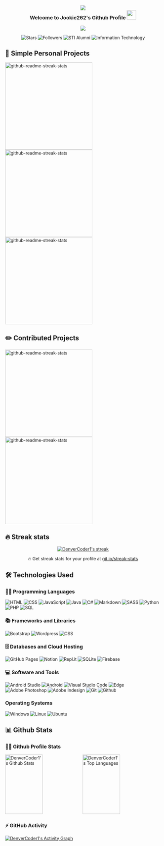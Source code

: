 <!-- Credits to DenverCoder1 for a beautiful Readme (https://github.com/DenverCoder1/DenverCoder1) -->
<h3 align="center">
      <img src="https://i.ibb.co/wB6wjtN/baybayingrey.png">
    <br>
    <b style="">Welcome to Jookie262's Github Profile</b>
    <img src="https://media.giphy.com/media/mGcNjsfWAjY5AEZNw6/giphy.gif" width="30">
</h3>

<p align="center">
  <a href="https://github.com/DenverCoder1/readme-typing-svg">
  <img src="https://readme-typing-svg.herokuapp.com?color=FFC83D&center=true&vCenter=true&width=380&height=45&lines=Rookie+Developer+Here!;Self+Taught+Coderist;Wants+to+Collaborate+with+Others;Always+Learning+New+Things">
  </a>
</p>

<p align="center">
  <img alt="Stars" src="https://img.shields.io/github/stars/Jookie262?style=for-the-badge&labelColor=488207&color=55960C"/></a>
  <img alt="Followers" src="https://img.shields.io/github/followers/Jookie262?style=for-the-badge&color=7C007C&labelColor=640464"/></a>  
  <img alt="STI Alumni" src="https://img.shields.io/badge/STI%20-ALUMNI-yellow?style=for-the-badge&labelColor=C79600&color=E1AD0E"/></a>  
  <img alt="Information Technology" src="https://img.shields.io/badge/INFORMATION%20-TECHNOLOGY-BLUE?style=for-the-badge&color=236ad3&labelColor=1155ba"/></a>  
</p>

## 🎒 Simple Personal Projects

<p align="left">
 <a href="https://github.com/Jookie262/Calculator"><img width="282" src="https://denvercoder1-github-readme-stats.vercel.app/api/pin/?username=Jookie262&repo=Calculator&theme=react&bg_color=1F222E&title_color=F85D7F&icon_color=F8D866&hide_border=true&show_icons=false" alt="github-readme-streak-stats"></a>
 <a href="https://github.com/Jookie262/ColorFlipper"><img width="282" src="https://denvercoder1-github-readme-stats.vercel.app/api/pin/?username=Jookie262&repo=ColorFlipper&theme=react&bg_color=1F222E&title_color=F85D7F&icon_color=F8D866&hide_border=true&show_icons=false" alt="github-readme-streak-stats"></a>
 <a href="https://github.com/Jookie262/MemoryGame"><img width="282" src="https://denvercoder1-github-readme-stats.vercel.app/api/pin/?username=Jookie262&repo=MemoryGame&theme=react&bg_color=1F222E&title_color=F85D7F&icon_color=F8D866&hide_border=true&show_icons=false" alt="github-readme-streak-stats"><a>
</p>

## ✏️ Contributed Projects

<p align="left">
 <a href="https://github.com/tushartiwari7/language-translator"><img width="282" src="https://denvercoder1-github-readme-stats.vercel.app/api/pin/?username=tushartiwari7&repo=language-translator&theme=react&bg_color=1F222E&title_color=F85D7F&icon_color=F8D866&hide_border=true&show_icons=false" alt="github-readme-streak-stats"><a>
 <a href="https://github.com/Pynata/Pynata.github.io"><img width="282" src="https://denvercoder1-github-readme-stats.vercel.app/api/pin/?username=Pynata&repo=Pynata.github.io&theme=react&bg_color=1F222E&title_color=F85D7F&icon_color=F8D866&hide_border=true&show_icons=false" alt="github-readme-streak-stats"><a>
</p>

## 🔥 Streak stats
<p align="center">
 <a href="https://github.com/DenverCoder1/github-readme-streak-stats">
    <img title="🔥 Get streak stats for your profile at git.io/streak-stats" alt="DenverCoder1's streak" src="https://github-readme-streak-stats.herokuapp.com?user=Jookie262&theme=monokai-metallian&hide_border=true"/>
  </a>
  <p align="center">🔥 Get streak stats for your profile at <a href="https://git.io/streak-stats">git.io/streak-stats</a></p>
</p>

## 🛠️ Technologies Used

### 👨‍💻 Programming Languages
<p>
    <img alt="HTML" src="https://img.shields.io/badge/HTML-E34F26.svg?logo=html5&logoColor=white&style=for-the-badge">
    <img alt="CSS" src="https://img.shields.io/badge/CSS-1572B6.svg?logo=css3&logoColor=white&style=for-the-badge">
    <img alt="JavaScript" src="https://img.shields.io/badge/JavaScript-F7DF1E.svg?logo=javascript&logoColor=black&style=for-the-badge">
    <img alt="Java" src="https://img.shields.io/badge/Java-007396.svg?logo=java&logoColor=white&style=for-the-badge">
    <img alt="C#" src="https://custom-icon-badges.herokuapp.com/badge/C%23-68217A.svg?logo=cs2&logoColor=white&style=for-the-badge">
    <img alt="Markdown" src="https://img.shields.io/badge/Markdown-000000.svg?logo=markdown&logoColor=white&style=for-the-badge">
    <img alt="SASS" src="https://img.shields.io/badge/Sass-hotpink.svg?logo=SASS&logoColor=white&style=for-the-badge">
    <img alt="Python" src="https://img.shields.io/badge/Python-14354C.svg?logo=python&logoColor=white&style=for-the-badge">
    <img alt="PHP" src="https://img.shields.io/badge/PHP-777BB4.svg?logo=php&logoColor=white&style=for-the-badge">
    <img alt="SQL" src="https://img.shields.io/badge/SQL-025E8C.svg?logo=amazon-dynamodb&logoColor=white&style=for-the-badge">
</p>

### 📚 Frameworks and Libraries
<p>
    <img alt="Bootstrap" src="https://img.shields.io/badge/Bootstrap-7952B3.svg?logo=bootstrap&logoColor=white&style=for-the-badge">
    <img alt="Wordpress" src="https://img.shields.io/badge/Wordpress-21759B?logo=wordpress&logoColor=white&style=for-the-badge">
    <img alt="CSS" src="https://img.shields.io/badge/jQuery-0769AD?style=for-the-badge&logo=jquery&logoColor=white">
</p>

### 🗄️ Databases and Cloud Hosting

<p>
<img alt="GitHub Pages" src="https://img.shields.io/badge/GitHub%20Pages-327FC7.svg?logo=github&logoColor=white&style=for-the-badge">
<img alt="Notion" src="https://img.shields.io/badge/Notion-010101.svg?logo=notion&logoColor=white&style=for-the-badge">
<img alt="Repl.it" src="https://img.shields.io/badge/Repl.it-0D101E.svg?logo=Replit&logoColor=white&style=for-the-badge">
<img alt="SQLite" src ="https://img.shields.io/badge/SQLite-07405e.svg?logo=sqlite&logoColor=white&style=for-the-badge">
<img alt="Firebase" src ="https://img.shields.io/badge/firebase-%23039BE5.svg?style=for-the-badge&logo=firebase">
</p>

### 💻 Software and Tools
<p>
<img alt="Android Studio" src="https://img.shields.io/badge/Android%20Studio-008678.svg?logo=android-studio&logoColor=white&style=for-the-badge">
<img alt="Android" src="https://img.shields.io/badge/Android-3DDC84?logo=android&logoColor=white&style=for-the-badge">
<img alt="Visual Studio Code" src="https://img.shields.io/badge/Visual%20Studio%20Code-0078d7.svg?logo=visual-studio-code&logoColor=white&style=for-the-badge">
<img alt="Edge" src="https://img.shields.io/badge/Edge-0078D7?style=for-the-badge&logo=Microsoft-edge&logoColor=white">
<img alt="Adobe Photoshop" src="https://img.shields.io/badge/adobephotoshop-%2331A8FF.svg?style=for-the-badge&logo=adobephotoshop&logoColor=white">
<img alt="Adobe Indesign" src="https://img.shields.io/badge/Adobe%20InDesign-49021F?style=for-the-badge&logo=adobeindesign&logoColor=FF3366">
<img alt="Git" src="https://img.shields.io/badge/git-%23F05033.svg?style=for-the-badge&logo=git&logoColor=white">
<img alt="Github" src="https://img.shields.io/badge/github-%23121011.svg?style=for-the-badge&logo=github&logoColor=white">
</p>

### Operating Systems
<p>
 <img alt="Windows" src="https://img.shields.io/badge/Windows-0078D6?style=for-the-badge&logo=windows&logoColor=white">
 <img alt="Linux" src="https://img.shields.io/badge/Linux-FCC624?style=for-the-badge&logo=linux&logoColor=black">
 <img alt="Ubuntu" src="https://img.shields.io/badge/Ubuntu-E95420?style=for-the-badge&logo=ubuntu&logoColor=white">
</p>

## 📊 Github Stats

### 🐱‍💻 Github Profile Stats
<p>
  <a href="https://github.com/anuraghazra/github-readme-stats"><img alt="DenverCoder1's Github Stats" src="https://denvercoder1-github-readme-stats.vercel.app/api/?username=Jookie262&show_icons=true&count_private=true&theme=react&hide_border=true&bg_color=1F222E&title_color=F85D7F&icon_color=F8D866" height="192px" width="49%" /></a>
  <a href="https://github.com/anuraghazra/github-readme-stats"><img alt="DenverCoder1's Top Languages" src="https://github-readme-stats.vercel.app/api/top-langs/?username=Jookie262&langs_count=8&layout=compact&theme=react&hide_border=true&bg_color=1F222E&title_color=F85D7F&icon_color=F8D866" height="192px" width="49%" /></a>
</p>

### ⚡ GitHub Activity
<p>
<a href="https://github.com/ashutosh00710/github-readme-activity-graph"><img alt="DenverCoder1's Activity Graph" src="https://activity-graph.herokuapp.com/graph?username=Jookie262&bg_color=1F222E&color=F8D866&line=F85D7F&point=FFFFFF&hide_border=true" /></a>
</p>

<!-- <h2><b>Rookie Developer Here</b>
<img src="https://media.giphy.com/media/mGcNjsfWAjY5AEZNw6/giphy.gif" width="50">
</h2>

**`😊 Paul Jolou`** | **`✨ Hello, Philippines`** | <img src="https://encrypted-tbn0.gstatic.com/images?q=tbn%3AANd9GcQRURGLQSwTPzlujxSaVwd3n5756CKdGTkFsA&usqp=CAU" width="15" height="15" alt="STI Logo"> **`STI Alumni`** | **`🖥️ BS in Information Technology (Undegraduate)`**


### **Hello Everyone** 👋💻🦄

Hi, I'm 😊 Paul Jolou, A 🎓 student from the Philippines who wants to learn and explore new 🕹 technologies. I'm always looking for opportunities, like online courses, seminars, conferences, and classes, that can help me learn and grow. I enjoy 🙆‍♂️ collaborating and help each other in times of need. I am currently finding my way to fight against procrastination.


### **Personal Skill Ratings**
<p> 
    <img src="https://img.shields.io/badge/HTML5-%E2%98%85%E2%98%85%E2%98%85%E2%98%85%E2%98%85-E54C21" /> 
    <img src="https://img.shields.io/badge/CSS3-%E2%98%85%E2%98%85%E2%98%85%E2%98%85%E2%98%85-44b2fb" /> 
    <img src="https://img.shields.io/badge/Javascript-%E2%98%85%E2%98%85%E2%98%85%E2%98%86%E2%98%86-F7DF1E" /> 
    <img src="https://img.shields.io/badge/SCSS-%E2%98%85%E2%98%85%E2%98%86%E2%98%86%E2%98%86-CE679A" />
    <img src="https://img.shields.io/badge/PHP-%E2%98%85%E2%98%86%E2%98%86%E2%98%86%E2%98%86-8993BE" />
    <img src="https://img.shields.io/badge/SQL-%E2%98%85%E2%98%86%E2%98%86%E2%98%86%E2%98%86-ffc700" /> 
    <img src="https://img.shields.io/badge/Bootstrap-%E2%98%85%E2%98%85%E2%98%85%E2%98%86%E2%98%86-553A7D" />
    <img src="https://img.shields.io/badge/jQuery-%E2%98%85%E2%98%85%E2%98%85%E2%98%86%E2%98%86-468EC1" />
    <img src="https://img.shields.io/badge/Wordpress-%E2%98%85%E2%98%85%E2%98%86%E2%98%86%E2%98%86-00749A" />
    <img src="https://img.shields.io/badge/Java-%E2%98%85%E2%98%85%E2%98%86%E2%98%86%E2%98%86-E76F00" />
    <img src="https://img.shields.io/badge/Adobe%20Photoshop-%E2%98%85%E2%98%85%E2%98%85%E2%98%85%E2%98%86-001E36" />
    <img src="https://img.shields.io/badge/Adobe%20XD-%E2%98%85%E2%98%86%E2%98%86%E2%98%86%E2%98%86-FF26BE" />       
</p>

### **Technologies that I've used**
<p>
<img src="https://cdn.worldvectorlogo.com/logos/html5.svg" width="80" height="80" alt="HTML5">
<img src="https://img.icons8.com/color/100/000000/css3.png" width="80" height="80" alt="CSS3">
<img src="https://cdn.worldvectorlogo.com/logos/logo-javascript.svg" width="80" height="80" alt="Javascript">
<img src="https://cdn.worldvectorlogo.com/logos/sass-1.svg" width="80" height="80" alt="Sass">
<img src="https://static.cdnlogo.com/logos/c/27/c.svg" width="80" height="80" alt="C#">
<img src="https://cdn.worldvectorlogo.com/logos/python-5.svg" width="80" height="80" alt="Python">
<img src="https://cdn.worldvectorlogo.com/logos/bootstrap-4.svg" width="80" height="80" alt="Bootstrap">
<img src="https://cdn.worldvectorlogo.com/logos/jquery.svg" width="80" height="80" alt="JQuery">
<img src="https://cdn.worldvectorlogo.com/logos/wordpress-blue.svg" width="80" height="80" alt="Wordpress">
<img src="https://seeklogo.com/images/A/adobe-photoshop-logo-7B88D7B5AA-seeklogo.com.png" width="80" height="80" alt="Adobe Photoshop">
<img src="https://cdn.worldvectorlogo.com/logos/adobe-xd.svg" width="80" height="80" alt="Adobe XD">
<img src="https://img.icons8.com/color/96/000000/firebase.png" width="80" height="80" alt="Firebase"/>
<img src="https://cdn.worldvectorlogo.com/logos/git-icon.svg" width="80" height="80" alt="Git">
<img src="https://cdn.worldvectorlogo.com/logos/github-icon-1.svg" width="80" height="80" alt="Github">
<img src="https://cdn.worldvectorlogo.com/logos/java-4.svg" width="80" height="80" alt="Java">
<img src="https://cdn.worldvectorlogo.com/logos/android.svg" width="80" height="80" alt="Android">
<img src="https://i.ya-webdesign.com/images/android-studio-png.png" width="80" height="80" alt="Android Studio">
<img src="https://upload-icon.s3.us-east-2.amazonaws.com/uploads/icons/png/18579954981556105328-512.png" width="80" height="80" alt="Notion">
<img src="https://seeklogo.com/images/V/visual-studio-code-logo-449D71944F-seeklogo.com.png" width="80" height="80" alt="VS Code">
<img src="https://cdn.worldvectorlogo.com/logos/chrome.svg" width="80" height="80" alt="Google Chrome">
<img src="https://cdn.worldvectorlogo.com/logos/microsoft-windows-22.svg" width="80" height="80" alt="Windows">
<img src="https://cdn.worldvectorlogo.com/logos/ubuntu-4.svg" width="80" height="80" alt="Ubuntu">
</p> -->

<!-- The Link of this logo is: https://worldvectorlogo.com -->

<!--
**JolouTheRookie/JolouTheRookie** is a ✨ _special_ ✨ repository because its `README.md` (this file) appears on your GitHub profile.

Here are some ideas to get you started:

- 🔭 I’m currently working on ...
- 🌱 I’m currently learning ...
- 👯 I’m looking to collaborate on ...
- 🤔 I’m looking for help with ...
- 💬 Ask me about ...
- 📫 How to reach me: ...
- 😄 Pronouns: ...
- ⚡ Fun fact: ...
-->

